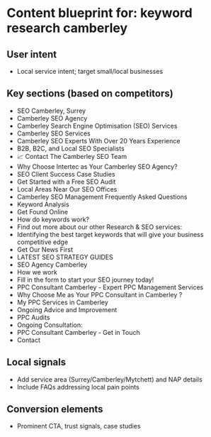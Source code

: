 # Content blueprint for: keyword research camberley

## User intent
- Local service intent; target small/local businesses

## Key sections (based on competitors)
- SEO Camberley, Surrey
- Camberley SEO Agency
- Camberley Search Engine Optimisation (SEO) Services
- Camberley SEO Services
- Camberley SEO Experts With Over 20 Years Experience
- B2B, B2C, and Local SEO Specialists
- 📈 Contact The Camberley SEO Team
- Why Choose Intertec as Your Camberley SEO Agency?
- SEO Client Success Case Studies
- Get Started with a Free SEO Audit
- Local Areas Near Our SEO Offices
- Camberley SEO Management Frequently Asked Questions
- Keyword Analysis
- Get Found Online
- How do keywords work?
- Find out more about our other Research & SEO services:
- Identifying the best target keywords that will give your business competitive edge
- Get Our News First
- LATEST SEO STRATEGY GUIDES
- SEO Agency Camberley
- How we work
- Fill in the form to start your SEO journey today!
- PPC Consultant Camberley - Expert PPC Management Services
- Why Choose Me as Your PPC Consultant in Camberley ?
- My PPC Services in Camberley
- Ongoing Advice and Improvement
- PPC Audits
- Ongoing Consultation:
- PPC Consultant Camberley - Get in Touch
- Contact

## Local signals
- Add service area (Surrey/Camberley/Mytchett) and NAP details
- Include FAQs addressing local pain points

## Conversion elements
- Prominent CTA, trust signals, case studies